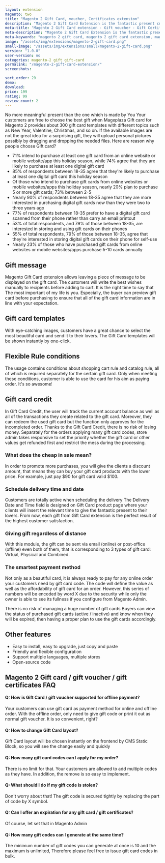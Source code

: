 ```yaml
---
layout: extension
magento: two
title: "Magento 2 Gift Card, voucher, Certificates extension"
description: "Magento 2 Gift Card Extension is the fantastic present customers possibly give to friends via either email or post office on exact date and time. Let's explore it!"
meta-title: "Magento 2 Gift Card extension - Gift voucher - Gift Certificates"
meta-description: "Magento 2 Gift Card Extension is the fantastic present customers possibly give to friends via either email or post office on exact date and time. Let's explore it!"
meta-keywords: "magento 2 gift card, magento 2 gift card extension, magento 2 gift voucher, magento 2 gift certificate"
image: "/assets/img/extensions/magento-2-gift-card.png"
small-image: "/assets/img/extensions/small/magento-2-gift-card.png"
version: "1.0.0"
user-version: no
categories: magento-2 gift gift-card
permalink: "/magento-2-gift-card-extension/"
screenshots:

sort_order: 20
demo: 
download: 
price: 199
rating: 99
review_count: 2
---
```




No more meaningful present than the one which is made by You Your customers are free to choose the best gift when Mageplaza Gift card for Magento 2 provides about 300 gift card templates with different topics such as New Year, Valentine, Christmas, and so on.
If the available images are not the great idea for a surprising gift, they will upload personal pictures possibly by dragging and dropping the needed files.
Here are reason why people choose Gift card?

	
- 71% intend to purchase at least one gift card from an online website or mobile website/app this holiday season, while 74% agree that they are likely to purchase at least one digital gift card
- 85% of respondents between 18-35 agree that they're likely to purchase at least one digital gift card this holiday season
- Of those who intend to purchase gift cards from online websites or mobile websites/apps this holiday season, nearly 20% plan to purchase 5 or more gift cards; 73% between 2-5
- Nearly 90% of respondents between 18-35 agree that they are more interested in purchasing digital gift cards now than they were two to three years ago
- 77% of respondents between 18-35 prefer to have a digital gift card scanned from their phone rather than carry an email printout
- 53% of total respondents, and 79% of those between 18-35, are interested in storing and using gift cards on their phones
- 55% of total respondents, 79% of those between 18-35, agree that they're interested in storing digital gift cards on their phone for self-use
- Nearly 23% of those who have purchased gift cards from online websites or mobile websites/apps purchase 5-10 cards annually
	

## Gift message

Magento Gift Card extension allows leaving a piece of message to be displayed on the gift card. The customers will write the best wishes manually to recipients before adding to cart. It is the right time to say that The most important of my life is you.
Especially, the buyer can preview gift card before purchasing to ensure that all of the gift card information are in line with your expectation.


## Gift card templates
With eye-catching images, customers have a great chance to select the most beautiful card and send it to their lovers. The Gift Card templates will be shown instantly by one-click.

## Flexible Rule conditions


The usage contains conditions about shopping cart rule and catalog rule, all of which is required separately for the certain gift card. Only when meeting these conditions, customer is able to use the card for his aim as paying order. It's so awesome!

## Gift card credit
In Gift Card Credit, the user will track the current account balance as well as all of the transactions they create related to the gift card. Moreover, they can redeem the used gift card but the function only approves for the incompleted order. Thanks to the Gift Card Credit, there is no risk of losing money. Separately for the orders applying many gift card codes, store admin takes responsive to set the priority whether the gift card or other values get refunded first and restrict the mess during the processing.

### What does the cheap in sale mean?
In order to promote more purchases, you will give the clients a discount amount, that means they can buy your gift card products with the lower price. For example, just pay $90 for gift card valid $100.

### Schedule delivery time and date
Customers are totally active when scheduling the delivery The Delivery Date and Time field is designed on Gift Card product page where your clients will insert the relevant time to give the fantastic present to their lovers.
From now, each gift from Gift Card extension is the perfect result of the highest customer satisfaction.

### Giving gift regardless of distance
With this module, the gift can be sent via email (online) or post-office (offline) even both of them, that is corresponding to 3 types of gift card: Virtual, Physical and Combined.

### The smartest payment method
Not only as a beautiful card, it is always ready to pay for any online order your customers need by gift card code. The code will define the value as well as the affordability of gift card for an order. However, this series of numbers will be encoded by word X due to the security while only the owner is able to see its fullness if you configure from Magento Admin.

There is no risk of managing a huge number of gift cards Buyers can view the status of purchased gift cards (active / inactive) and know when they will be expired, then having a proper plan to use the gift cards accordingly.


## Other features

- Easy to install, easy to upgrade, just copy and paste
- Friendly and flexible configuration
- Support multiple languages, multiple stores
- Open-source code


## Magento 2 Gift card / gift voucher / gift certificates FAQ

#### Q: How is Gift Card / gift voucher supported for offline payment?
Your customers can use gift card as payment method for online and offline order. With the offline order, only need to give gift code or print it out as normal gift voucher. It is so convenient, right?

#### Q: How to change Gift Card layout?

Gift Card layout will be chosen instantly on the frontend by CMS Static Block, so you will see the change easily and quickly

#### Q: How many gift card codes can I apply for my order?
There is no limit for that. Your customers are allowed to add multiple codes as they have. In addition, the remove is so easy to implement.

#### Q: What should I do if my gift code is stolen?
Don't worry about that! The gift code is secured tightly by replacing the part of code by X symbol.

#### Q: Can I offer an expiration for any gift card / gift certificates?
Of course, let set that in Magento Admin

#### Q: How many gift codes can I generate at the same time?
The minimum number of gift codes you can generate at once is 10 and the maximum is unlimited, Therefore please feel free to issue gift card codes in bulk.
